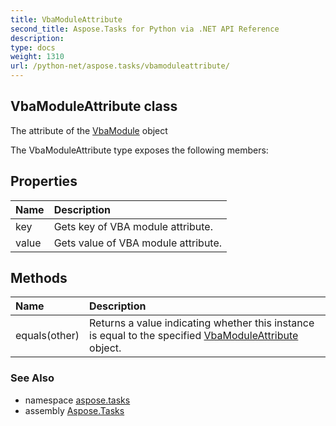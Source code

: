 ```yaml
---
title: VbaModuleAttribute
second_title: Aspose.Tasks for Python via .NET API Reference
description: 
type: docs
weight: 1310
url: /python-net/aspose.tasks/vbamoduleattribute/
---
```


## VbaModuleAttribute class

The attribute of the [VbaModule](/tasks/python-net/aspose.tasks/vbamodule/) object

The VbaModuleAttribute type exposes the following members:
## Properties
| Name | Description |
| :- | :- |
|key|Gets key of VBA module attribute.|
|value|Gets value of VBA module attribute.|
## Methods
| Name | Description |
| :- | :- |
|equals(other)|Returns a value indicating whether this instance is equal to the specified [VbaModuleAttribute](/tasks/python-net/aspose.tasks/vbamoduleattribute/) object.|

### See Also

* namespace [aspose.tasks](/tasks/python-net/aspose.tasks/)
* assembly [Aspose.Tasks](/tasks/python-net/)

